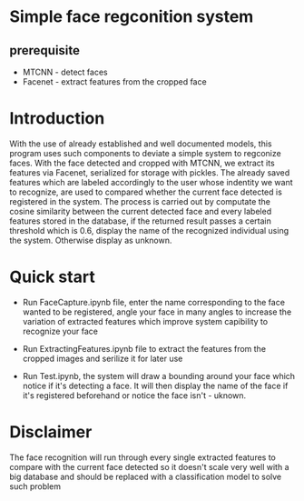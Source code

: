 # Simple face regconition system
## prerequisite

* MTCNN - detect faces
* Facenet - extract features from the cropped face

# Introduction 

With the use of already established and well documented models, this program uses such components to deviate a simple system to regconize faces. With the face detected and cropped with MTCNN, we extract its features via Facenet, serialized for storage with pickles. The already saved features which are labeled accordingly to the user whose indentity we want to recognize, are used to compared whether the current face detected is registered in the system. The process is carried out by computate the cosine similarity between the current detected face and every labeled features stored in the database, if the returned result passes a certain threshold which is 0.6, display the name of the recognized individual using the system. Otherwise display as unknown.

# Quick start

* Run FaceCapture.ipynb file, enter the name corresponding to the face wanted to be registered, angle your face in many angles to increase the variation of extracted features which improve system capibility to recognize your face

* Run ExtractingFeatures.ipynb file to extract the features from the cropped images and serilize it for later use

* Run Test.ipynb, the system will draw a bounding around your face which notice if it's detecting a face. It will then display the name of the face if it's registered beforehand or notice the face isn't - uknown.

# Disclaimer 

The face recognition will run through every single extracted features to compare with the current face detected so it doesn't scale very well with a big database and should be replaced with a classification model to solve such problem



